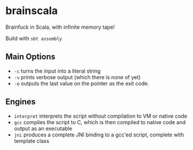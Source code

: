 # brainscala
Brainfuck in Scala, with infinite memory tape!

Build with `sbt assembly`

## Main Options

* `-c` turns the input into a literal string
* `-v` prints verbose output (which there is none of yet)
* `-e` outputs the last value on the pointer as the exit code.

## Engines

* `interpret` interprets the script without compilation to VM or native code
* `gcc` compiles the script to C, which is then compiled to native code and output as an executable
* `jni` produces a complete JNI binding to a gcc'ed script, complete with template class